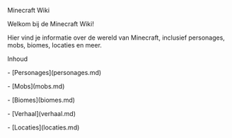 Minecraft Wiki



Welkom bij de Minecraft Wiki!  

Hier vind je informatie over de wereld van Minecraft, inclusief personages, mobs, biomes, locaties en meer.



Inhoud

\- \[Personages](personages.md)

\- \[Mobs](mobs.md)

\- \[Biomes](biomes.md)

\- \[Verhaal](verhaal.md)

\- \[Locaties](locaties.md)

